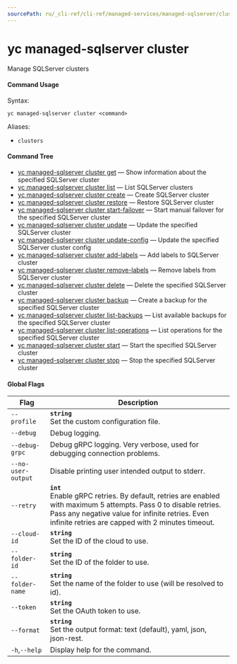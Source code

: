 ```yaml
---
sourcePath: ru/_cli-ref/cli-ref/managed-services/managed-sqlserver/cluster/index.md
---
```

# yc managed-sqlserver cluster

Manage SQLServer clusters

#### Command Usage

Syntax: 

`yc managed-sqlserver cluster <command>`

Aliases: 

- `clusters`

#### Command Tree

- [yc managed-sqlserver cluster get](get.md) — Show information about the specified SQLServer cluster
- [yc managed-sqlserver cluster list](list.md) — List SQLServer clusters
- [yc managed-sqlserver cluster create](create.md) — Create SQLServer cluster
- [yc managed-sqlserver cluster restore](restore.md) — Restore SQLServer cluster
- [yc managed-sqlserver cluster start-failover](start-failover.md) — Start manual failover for the specified SQLServer cluster
- [yc managed-sqlserver cluster update](update.md) — Update the specified SQLServer cluster
- [yc managed-sqlserver cluster update-config](update-config.md) — Update the specified SQLServer cluster config
- [yc managed-sqlserver cluster add-labels](add-labels.md) — Add labels to SQLServer cluster
- [yc managed-sqlserver cluster remove-labels](remove-labels.md) — Remove labels from SQLServer cluster
- [yc managed-sqlserver cluster delete](delete.md) — Delete the specified SQLServer cluster
- [yc managed-sqlserver cluster backup](backup.md) — Create a backup for the specified SQLServer cluster
- [yc managed-sqlserver cluster list-backups](list-backups.md) — List available backups for the specified SQLServer cluster
- [yc managed-sqlserver cluster list-operations](list-operations.md) — List operations for the specified SQLServer cluster
- [yc managed-sqlserver cluster start](start.md) — Start the specified SQLServer cluster
- [yc managed-sqlserver cluster stop](stop.md) — Stop the specified SQLServer cluster

#### Global Flags

| Flag | Description |
|----|----|
|`--profile`|<b>`string`</b><br/>Set the custom configuration file.|
|`--debug`|Debug logging.|
|`--debug-grpc`|Debug gRPC logging. Very verbose, used for debugging connection problems.|
|`--no-user-output`|Disable printing user intended output to stderr.|
|`--retry`|<b>`int`</b><br/>Enable gRPC retries. By default, retries are enabled with maximum 5 attempts. Pass 0 to disable retries. Pass any negative value for infinite retries. Even infinite retries are capped with 2 minutes timeout.|
|`--cloud-id`|<b>`string`</b><br/>Set the ID of the cloud to use.|
|`--folder-id`|<b>`string`</b><br/>Set the ID of the folder to use.|
|`--folder-name`|<b>`string`</b><br/>Set the name of the folder to use (will be resolved to id).|
|`--token`|<b>`string`</b><br/>Set the OAuth token to use.|
|`--format`|<b>`string`</b><br/>Set the output format: text (default), yaml, json, json-rest.|
|`-h`,`--help`|Display help for the command.|
